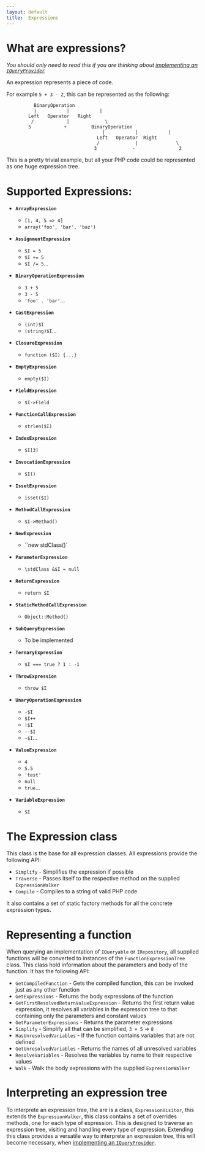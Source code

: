```yaml
---
layout: default
title:  Expressions
---
```


What are expressions?
=====================

*You should only need to read this if you are thinking about [implementing an `IQueryProvider`](query-provider.html)*

An expression represents a piece of code. 

For example `5 + 3 - 2`, this can be represented as the following:

```
          BinaryOperation
          |           |           |
        Left   Operator   Right
         /            |             \
        5            +         BinaryOperation
                                   |           |           |
                                 Left   Operator  Right
                                 /             |              \
                                3             -                2
```

This is a pretty trivial example, but all your PHP code could be represented
as one huge expression tree.

Supported Expressions:
======================

 - **`ArrayExpression`**
    - `[1, 4, 5 => 4]`
    - `array('foo', 'bar', 'baz')`

 - **`AssignmentExpression`**
    - `$I = 5`
    - `$I += 5`
    - `$I /= 5`...

 - **`BinaryOperationExpression`** 
    - `3 + 5`
    - `3 - 5`
    - `'foo' . 'bar'`...

 - **`CastExpression`** 
    - `(int)$I`
    - `(string)$I`...

 - **`ClosureExpression`** 
    - `function ($I) {...}`

 - **`EmptyExpression`** 
    - `empty($I)`

 - **`FieldExpression`** 
    - `$I->Field`

 - **`FunctionCallExpression`** 
    - `strlen($I)`

 - **`IndexExpression`** 
    - `$I[3]`

 - **`InvocationExpression`** 
    - `$I()`

 - **`IssetExpression`** 
    - `isset($I)`
 - **`MethodCallExpression`** 
    - `$I->Method()`

 - **`NewExpression`** 
    - ``new stdClass()`

 - **`ParameterExpression`**
    - `\stdClass &$I = null`

 - **`ReturnExpression`** 
    - `return $I`

 - **`StaticMethodCallExpression`** 
    - `Object::Method()`

 - **`SubQueryExpression`**
    - To be implemented

 - **`TernaryExpression`** 
    - `$I === true ? 1 : -1`

 - **`ThrowExpression`** 
    - `throw $I`

 - **`UnaryOperationExpression`** 
    - `-$I`
    - `$I++`
    - `!$I`
    - `--$I`
    - `~$I`...

 - **`ValueExpression`** 
    - `4`
    - `5.5`
    - `'test'`
    - `null`
    - `true`...

 - **`VariableExpression`** 
    - `$I`

The Expression class
====================
This class is the base for all expression classes. All expressions provide the following API:

 - `Simplify` - Simplifies the expression if possible
 - `Traverse` - Passes itself to the respective method on the supplied `ExpressionWalker`
 - `Compile` - Compiles to a string of valid PHP code

It also contains a set of static factory methods for all the concrete expression types.


Representing a function
=======================

When querying an implementation of `IQueryable` or `IRepository`, all supplied functions will be
converted to instances of the `FunctionExpressionTree` class. This class hold information about the
parameters and body of the function. It has the following API:

 - `GetCompiledFunction` - Gets the compiled function, this can be invoked just as any other function
 - `GetExpressions` - Returns the body expressions of the function
 - `GetFirstResolvedReturnValueExpression` - Returns the first return value expression, it resolves all variables in the expression tree to that containing only the parameters and constant values
 - `GetParameterExpressions` - Returns the parameter expressions
 - `Simplify` - Simplify all that can be simplified, `3 + 5` -> `8`
 - `HasUnresolvedVariables` - If the function contains variables that are not defined
 - `GetUnresolvedVariables` - Returns the names of all unresolved variables
 - `ResolveVariables` - Resolves the variables by name to their respective values
 - `Walk` - Walk the body expressions with the supplied `ExpressionWalker`

Interpreting an expression tree
===============================

To interprete an expression tree, the are is a class, `ExpressionVisitor`, this extends the 
`ExpressionWalker`, this class contains a set of overrides methods, one for each type of expression.
This is designed to traverse an expression tree, visiting and handling every type of expression.
Extending this class provides a versatile way to interprete an expression tree, this will become 
necessary, when [implementing an `IQueryProvider`](query-provider.html).

